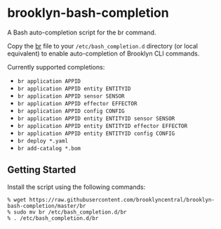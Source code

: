 # brooklyn-bash-completion

A Bash auto-completion script for the br command.

Copy the [br](br) file to your `/etc/bash_completion.d` directory (or local equivalent) to enable
auto-completion of Brooklyn CLI commands.

Currently supported completions:

- `br application APPID`
- `br application APPID entity ENTITYID`
- `br application APPID sensor SENSOR`
- `br application APPID effector EFFECTOR`
- `br application APPID config CONFIG`
- `br application APPID entity ENTITYID sensor SENSOR`
- `br application APPID entity ENTITYID effector EFFECTOR`
- `br application APPID entity ENTITYID config CONFIG`
- `br deploy *.yaml`
- `br add-catalog *.bom`

## Getting Started

Install the script using the following commands:

```shell
% wget https://raw.githubusercontent.com/brooklyncentral/brooklyn-bash-completion/master/br
% sudo mv br /etc/bash_completion.d/br
% . /etc/bash_completion.d/br
```
